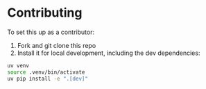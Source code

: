 # Contributing

To set this up as a contributor:

1. Fork and git clone this repo
2. Install it for local development, including the dev dependencies:

```sh
uv venv
source .venv/bin/activate
uv pip install -e ".[dev]"
```
